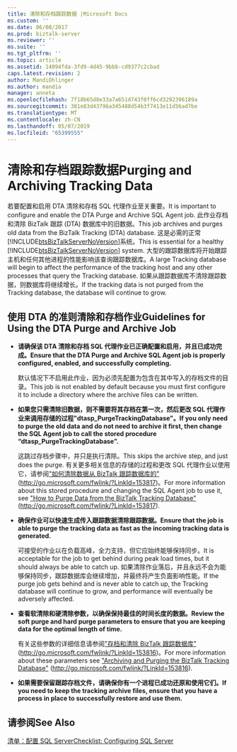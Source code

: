 ```yaml
---
title: 清除和存档跟踪数据 |Microsoft Docs
ms.custom: ''
ms.date: 06/08/2017
ms.prod: biztalk-server
ms.reviewer: ''
ms.suite: ''
ms.tgt_pltfrm: ''
ms.topic: article
ms.assetid: 14094fda-3fd9-4d45-9bbb-cd9377c2cbad
caps.latest.revision: 2
author: MandiOhlinger
ms.author: mandia
manager: anneta
ms.openlocfilehash: 7f18b65d8e33a7a651d743f0ff6cd3292396189a
ms.sourcegitcommit: 381e83d43796a345488d54b3f7413e11d56ad7be
ms.translationtype: MT
ms.contentlocale: zh-CN
ms.lasthandoff: 05/07/2019
ms.locfileid: "65399555"
---
```

# <a name="purging-and-archiving-tracking-data"></a><span data-ttu-id="75aa8-102">清除和存档跟踪数据</span><span class="sxs-lookup"><span data-stu-id="75aa8-102">Purging and Archiving Tracking Data</span></span>
<span data-ttu-id="75aa8-103">若要配置和启用 DTA 清除和存档 SQL 代理作业至关重要。</span><span class="sxs-lookup"><span data-stu-id="75aa8-103">It is important to configure and enable the DTA Purge and Archive SQL Agent job.</span></span> <span data-ttu-id="75aa8-104">此作业存档和清除 BizTalk 跟踪 (DTA) 数据库中的旧数据。</span><span class="sxs-lookup"><span data-stu-id="75aa8-104">This job archives and purges old data from the BizTalk Tracking (DTA) database.</span></span> <span data-ttu-id="75aa8-105">这是必需的正常[!INCLUDE[btsBizTalkServerNoVersion](../includes/btsbiztalkservernoversion-md.md)]系统。</span><span class="sxs-lookup"><span data-stu-id="75aa8-105">This is essential for a healthy [!INCLUDE[btsBizTalkServerNoVersion](../includes/btsbiztalkservernoversion-md.md)] system.</span></span> <span data-ttu-id="75aa8-106">大型的跟踪数据库将开始跟踪主机和任何其他进程的性能影响该查询跟踪数据库。</span><span class="sxs-lookup"><span data-stu-id="75aa8-106">A large Tracking database will begin to affect the performance of the tracking host and any other processes that query the Tracking database.</span></span> <span data-ttu-id="75aa8-107">如果从跟踪数据库不清除跟踪数据，则数据库将继续增长。</span><span class="sxs-lookup"><span data-stu-id="75aa8-107">If the tracking data is not purged from the Tracking database, the database will continue to grow.</span></span>  
  
## <a name="guidelines-for-using-the-dta-purge-and-archive-job"></a><span data-ttu-id="75aa8-108">使用 DTA 的准则清除和存档作业</span><span class="sxs-lookup"><span data-stu-id="75aa8-108">Guidelines for Using the DTA Purge and Archive Job</span></span>  
  
-   <span data-ttu-id="75aa8-109">**请确保该 DTA 清除和存档 SQL 代理作业已正确配置和启用，并且已成功完成。**</span><span class="sxs-lookup"><span data-stu-id="75aa8-109">**Ensure that the DTA Purge and Archive SQL Agent job is properly configured, enabled, and successfully completing.**</span></span>  
  
     <span data-ttu-id="75aa8-110">默认情况下不启用此作业，因为必须先配置为包含在其中写入的存档文件的目录。</span><span class="sxs-lookup"><span data-stu-id="75aa8-110">This job is not enabled by default because you must first configure it to include a directory where the archive files can be written.</span></span>  
  
-   <span data-ttu-id="75aa8-111">**如果您只需清除旧数据，则不需要将其存档在第一次，然后更改 SQL 代理作业来调用存储的过程"dtasp_PurgeTrackingDatabase"。**</span><span class="sxs-lookup"><span data-stu-id="75aa8-111">**If you only need to purge the old data and do not need to archive it first, then change the SQL Agent job to call the stored procedure “dtasp_PurgeTrackingDatabase”.**</span></span>  
  
     <span data-ttu-id="75aa8-112">这跳过存档步骤中，并只是执行清除。</span><span class="sxs-lookup"><span data-stu-id="75aa8-112">This skips the archive step, and just does the purge.</span></span> <span data-ttu-id="75aa8-113">有关更多相关信息的存储的过程和更改 SQL 代理作业以使用它，请参阅["如何清除数据从 BizTalk 跟踪数据库的"](http://go.microsoft.com/fwlink/?LinkId=153817) (http://go.microsoft.com/fwlink/?LinkId=153817)。</span><span class="sxs-lookup"><span data-stu-id="75aa8-113">For more information about this stored procedure and changing the SQL Agent job to use it, see ["How to Purge Data from the BizTalk Tracking Database"](http://go.microsoft.com/fwlink/?LinkId=153817) (http://go.microsoft.com/fwlink/?LinkId=153817).</span></span>  
  
-   <span data-ttu-id="75aa8-114">**确保作业可以快速生成传入跟踪数据清除跟踪数据。**</span><span class="sxs-lookup"><span data-stu-id="75aa8-114">**Ensure that the job is able to purge the tracking data as fast as the incoming tracking data is generated.**</span></span>  
  
     <span data-ttu-id="75aa8-115">可接受的作业以在负载高峰，全力支持，但它应始终能够保持同步。</span><span class="sxs-lookup"><span data-stu-id="75aa8-115">It is acceptable for the job to get behind during peak load times, but it should always be able to catch up.</span></span> <span data-ttu-id="75aa8-116">如果清除作业落后，并且永远不会为能够保持同步，跟踪数据库会继续增加，并最终将产生负面影响性能。</span><span class="sxs-lookup"><span data-stu-id="75aa8-116">If the purge job gets behind and is never able to catch up, the Tracking database will continue to grow, and performance will eventually be adversely affected.</span></span>  
  
-   <span data-ttu-id="75aa8-117">**查看软清除和硬清除参数，以确保保持最佳的时间长度的数据。**</span><span class="sxs-lookup"><span data-stu-id="75aa8-117">**Review the soft purge and hard purge parameters to ensure that you are keeping data for the optimal length of time.**</span></span>  
  
     <span data-ttu-id="75aa8-118">有关这些参数的详细信息请参阅["存档和清除 BizTalk 跟踪数据库"](http://go.microsoft.com/fwlink/?LinkId=153816) (http://go.microsoft.com/fwlink/?LinkId=153816)。</span><span class="sxs-lookup"><span data-stu-id="75aa8-118">For more information about these parameters see ["Archiving and Purging the BizTalk Tracking Database"](http://go.microsoft.com/fwlink/?LinkId=153816) (http://go.microsoft.com/fwlink/?LinkId=153816).</span></span>  
  
-   <span data-ttu-id="75aa8-119">**如果需要保留跟踪存档文件，请确保你有一个进程已成功还原和使用它们。**</span><span class="sxs-lookup"><span data-stu-id="75aa8-119">**If you need to keep the tracking archive files, ensure that you have a process in place to successfully restore and use them.**</span></span>  
  
## <a name="see-also"></a><span data-ttu-id="75aa8-120">请参阅</span><span class="sxs-lookup"><span data-stu-id="75aa8-120">See Also</span></span>  
 [<span data-ttu-id="75aa8-121">清单：配置 SQL Server</span><span class="sxs-lookup"><span data-stu-id="75aa8-121">Checklist: Configuring SQL Server</span></span>](~/technical-guides/checklist-configuring-sql-server.md)